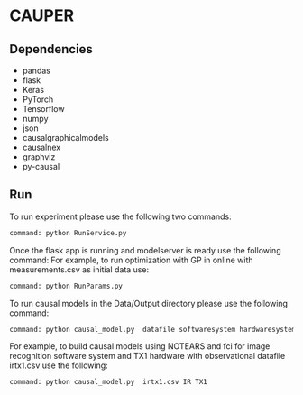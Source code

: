 # CAUPER
## Dependencies
* pandas
* flask
* Keras 
* PyTorch
* Tensorflow
* numpy 
* json 
* causalgraphicalmodels
* causalnex
* graphviz 
* py-causal 

## Run
To run experiment please use the following two commands:
```python
command: python RunService.py
```
Once the flask app is running and modelserver is ready use the following command: 
For example, to run optimization with GP in online with measurements.csv as initial data use: 
```python
command: python RunParams.py
```

To run causal models in the Data/Output directory please use the following command:
```python
command: python causal_model.py  datafile softwaresystem hardwaresystem
```
For example, to build causal models using NOTEARS and fci for image recognition software 
system and TX1 hardware with observational datafile irtx1.csv use the following: 
```python
command: python causal_model.py  irtx1.csv IR TX1
```
